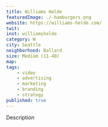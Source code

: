 ```yaml
---
title: Williams Helde
featuredImage: ./-hamburgers.png
website: https://williams-helde.com/
twit: 
inst: williamshelde
category: W
city: Seattle
neighborhood: Ballard
size: Medium (11-40)
map: 
tags:
    - video
    - advertising
    - marketing
    - branding
    - strategy
published: true
---
```


Description
